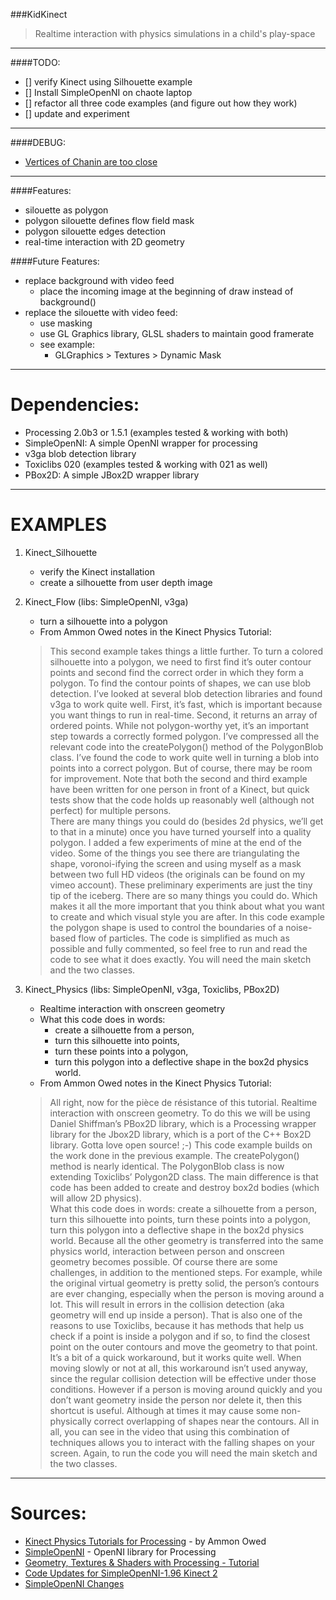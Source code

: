 ###KidKinect
>Realtime interaction with physics simulations in a child's play-space
________________________

####TODO:
- [] verify Kinect using Silhouette example
- [] Install SimpleOpenNI on chaote laptop
- [] refactor all three code examples (and figure out how they work)
- [] update and experiment


_________________________

####DEBUG:
- [Vertices of Chanin are too close](http://forum.processing.org/two/discussion/3705/vertices-of-chain-shape-are-too-close-together-help/p1)



_________________________

####Features:
- silouette as polygon
- polygon silouette defines flow field mask
- polygon silouette edges detection
- real-time interaction with 2D geometry 

####Future Features:
- replace background with video feed
	- place the incoming image at the beginning of draw instead of background()
- replace the silouette with video feed:
	- use masking
	- use GL Graphics library, GLSL shaders to maintain good framerate
	- see example:
		- GLGraphics > Textures > Dynamic Mask

___________________________


Dependencies:  
=============  
- Processing 2.0b3 or 1.5.1 (examples tested & working with both)  
- SimpleOpenNI: A simple OpenNI wrapper for processing  
- v3ga blob detection library  
- Toxiclibs 020 (examples tested & working with 021 as well)  
- PBox2D: A simple JBox2D wrapper library  


________________________



EXAMPLES
=========
1. Kinect_Silhouette
	- verify the Kinect installation
	- create a silhouette from user depth image

2. Kinect_Flow (libs: SimpleOpenNI, v3ga)
	- turn a silhouette into a polygon
	- From Ammon Owed notes in the Kinect Physics Tutorial:  

	> This second example takes things a little further. To turn a colored silhouette into a polygon, we need to first find it’s outer contour points and second find the correct order in which they form a polygon. To find the contour points of shapes, we can use blob detection. I’ve looked at several blob detection libraries and found v3ga to work quite well. First, it’s fast, which is important because you want things to run in real-time. Second, it returns an array of ordered points. While not polygon-worthy yet, it’s an important step towards a correctly formed polygon. I’ve compressed all the relevant code into the createPolygon() method of the PolygonBlob class. I’ve found the code to work quite well in turning a blob into points into a correct polygon. But of course, there may be room for improvement. Note that both the second and third example have been written for one person in front of a Kinect, but quick tests show that the code holds up reasonably well (although not perfect) for multiple persons.  
There are many things you could do (besides 2d physics, we’ll get to that in a minute) once you have turned yourself into a quality polygon. I added a few experiments of mine at the end of the video. Some of the things you see there are triangulating the shape, voronoi-ifying the screen and using myself as a mask between two full HD videos (the originals can be found on my vimeo account). These preliminary experiments are just the tiny tip of the iceberg. There are so many things you could do. Which makes it all the more important that you think about what you want to create and which visual style you are after. In this code example the polygon shape is used to control the boundaries of a noise-based flow of particles. The code is simplified as much as possible and fully commented, so feel free to run and read the code to see what it does exactly. You will need the main sketch and the two classes.  

3. Kinect_Physics (libs: SimpleOpenNI, v3ga, Toxiclibs, PBox2D)
	- Realtime interaction with onscreen geometry  
	- What this code does in words: 
		- create a silhouette from a person, 
		- turn this silhouette into points, 
		- turn these points into a polygon, 
		- turn this polygon into a deflective shape in the box2d physics world.
	- From Ammon Owed notes in the Kinect Physics Tutorial:   

	> All right, now for the pièce de résistance of this tutorial. Realtime interaction with onscreen geometry. To do this we will be using Daniel Shiffman’s PBox2D library, which is a Processing wrapper library for the Jbox2D library, which is a port of the C++ Box2D library. Gotta love open source! ;-) This code example builds on the work done in the previous example. The createPolygon() method is nearly identical. The PolygonBlob class is now extending Toxiclibs’ Polygon2D class. The main difference is that code has been added to create and destroy box2d bodies (which will allow 2D physics).  
What this code does in words: create a silhouette from a person, turn this silhouette into points, turn these points into a polygon, turn this polygon into a deflective shape in the box2d physics world. Because all the other geometry is transferred into the same physics world, interaction between person and onscreen geometry becomes possible. Of course there are some challenges, in addition to the mentioned steps. For example, while the original virtual geometry is pretty solid, the person’s contours are ever changing, especially when the person is moving around a lot. This will result in errors in the collision detection (aka geometry will end up inside a person). That is also one of the reasons to use Toxiclibs, because it has methods that help us check if a point is inside a polygon and if so, to find the closest point on the outer contours and move the geometry to that point. It’s a bit of a quick workaround, but it works quite well. When moving slowly or not at all, this workaround isn’t used anyway, since the regular collision detection will be effective under those conditions. However if a person is moving around quickly and you don’t want geometry inside the person nor delete it, then this shortcut is useful. Although at times it may cause some non-physically correct overlapping of shapes near the contours. All in all, you can see in the video that using this combination of techniques allows you to interact with the falling shapes on your screen. Again, to run the code you will need the main sketch and the two classes.





__________________________

Sources:
=========
- [Kinect Physics Tutorials for Processing](http://www.creativeapplications.net/processing/kinect-physics-tutorial-for-processing/) - by Ammon Owed
- [SimpleOpenNI](https://code.google.com/p/simple-openni/wiki/Installation) - OpenNI library for Processing
- [Geometry, Textures & Shaders with Processing - Tutorial](http://www.creativeapplications.net/processing/geometry-textures-shaders-processing-tutorial/)
- [Code Updates for SimpleOpenNI-1.96 Kinect 2](http://forum.processing.org/two/discussion/2625/can-kinect-physics-code-examples/p1)
- [SimpleOpenNI Changes](http://forum.processing.org/two/discussion/1481/changes-to-the-latest-version-of-simple-openni/p1)
